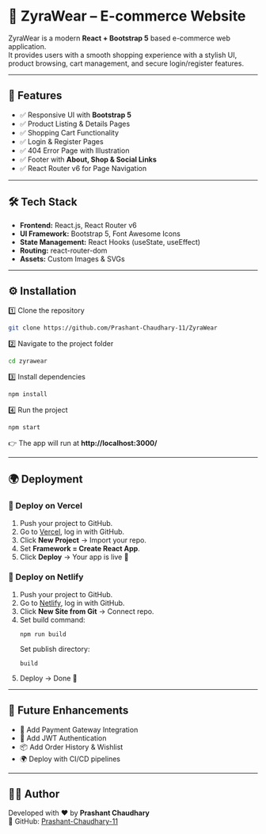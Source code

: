 # 📖 ZyraWear – E-commerce Website  

ZyraWear is a modern **React + Bootstrap 5** based e-commerce web application.  
It provides users with a smooth shopping experience with a stylish UI, product browsing, cart management, and secure login/register features.  

---

## 🚀 Features  

- ✅ Responsive UI with **Bootstrap 5**  
- ✅ Product Listing & Details Pages  
- ✅ Shopping Cart Functionality  
- ✅ Login & Register Pages  
- ✅ 404 Error Page with Illustration  
- ✅ Footer with **About, Shop & Social Links**  
- ✅ React Router v6 for Page Navigation  

---

## 🛠️ Tech Stack  

- **Frontend:** React.js, React Router v6  
- **UI Framework:** Bootstrap 5, Font Awesome Icons  
- **State Management:** React Hooks (useState, useEffect)  
- **Routing:** react-router-dom  
- **Assets:** Custom Images & SVGs  

---

## ⚙️ Installation  

1️⃣ Clone the repository  
```bash
git clone https://github.com/Prashant-Chaudhary-11/ZyraWear
```

2️⃣ Navigate to the project folder  
```bash
cd zyrawear
```

3️⃣ Install dependencies  
```bash
npm install
```

4️⃣ Run the project  
```bash
npm start
```

👉 The app will run at **http://localhost:3000/**  

---

## 🌍 Deployment  

### 🚀 Deploy on Vercel  
1. Push your project to GitHub.  
2. Go to [Vercel](https://vercel.com/), log in with GitHub.  
3. Click **New Project** → Import your repo.  
4. Set **Framework = Create React App**.  
5. Click **Deploy** → Your app is live 🎉  

### 🚀 Deploy on Netlify  
1. Push your project to GitHub.  
2. Go to [Netlify](https://www.netlify.com/), log in with GitHub.  
3. Click **New Site from Git** → Connect repo.  
4. Set build command:  
   ```
   npm run build
   ```  
   Set publish directory:  
   ```
   build
   ```  
5. Deploy → Done 🎉  

---

## 📌 Future Enhancements  

- 🛒 Add Payment Gateway Integration  
- 🔐 Add JWT Authentication  
- 📦 Add Order History & Wishlist  
- 🌍 Deploy with CI/CD pipelines  

---

## 👨‍💻 Author  

Developed with ❤️ by **Prashant Chaudhary**  
🔗 GitHub: [Prashant-Chaudhary-11]([https://github.com/yourusername](https://github.com/Prashant-Chaudhary-11))  
